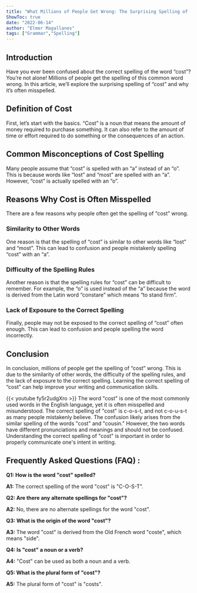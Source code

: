 ```yaml
---
title: "What Millions of People Get Wrong: The Surprising Spelling of 'Cost' Revealed!"
ShowToc: true 
date: "2022-06-14"
author: "Elmer Magallanes" 
tags: ["Grammar","Spelling"]
---
```

## Introduction

Have you ever been confused about the correct spelling of the word “cost”? You’re not alone! Millions of people get the spelling of this common word wrong. In this article, we’ll explore the surprising spelling of “cost” and why it’s often misspelled.

## Definition of Cost

First, let’s start with the basics. “Cost” is a noun that means the amount of money required to purchase something. It can also refer to the amount of time or effort required to do something or the consequences of an action. 

## Common Misconceptions of Cost Spelling

Many people assume that “cost” is spelled with an “a” instead of an “o”. This is because words like “lost” and “most” are spelled with an “a”. However, “cost” is actually spelled with an “o”. 

## Reasons Why Cost is Often Misspelled

There are a few reasons why people often get the spelling of “cost” wrong. 

### Similarity to Other Words

One reason is that the spelling of “cost” is similar to other words like “lost” and “most”. This can lead to confusion and people mistakenly spelling “cost” with an “a”. 

### Difficulty of the Spelling Rules

Another reason is that the spelling rules for “cost” can be difficult to remember. For example, the “o” is used instead of the “a” because the word is derived from the Latin word “constare” which means “to stand firm”. 

### Lack of Exposure to the Correct Spelling

Finally, people may not be exposed to the correct spelling of “cost” often enough. This can lead to confusion and people spelling the word incorrectly. 

## Conclusion

In conclusion, millions of people get the spelling of “cost” wrong. This is due to the similarity of other words, the difficulty of the spelling rules, and the lack of exposure to the correct spelling. Learning the correct spelling of “cost” can help improve your writing and communication skills.

{{< youtube fy5r2udgXro >}} 
The word "cost" is one of the most commonly used words in the English language, yet it is often misspelled and misunderstood. The correct spelling of "cost" is c-o-s-t, and not c-o-u-s-t as many people mistakenly believe. The confusion likely arises from the similar spelling of the words "cost" and "cousin." However, the two words have different pronunciations and meanings and should not be confused. Understanding the correct spelling of "cost" is important in order to properly communicate one's intent in writing.

## Frequently Asked Questions (FAQ) :
**Q1: How is the word "cost" spelled?**

**A1:** The correct spelling of the word "cost" is "C-O-S-T".

**Q2: Are there any alternate spellings for "cost"?**

**A2:** No, there are no alternate spellings for the word "cost".

**Q3: What is the origin of the word "cost"?**

**A3:** The word "cost" is derived from the Old French word "coste", which means "side".

**Q4: Is "cost" a noun or a verb?**

**A4:** "Cost" can be used as both a noun and a verb.

**Q5: What is the plural form of "cost"?**

**A5:** The plural form of "cost" is "costs".





